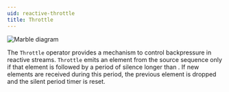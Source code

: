 ```yaml
---
uid: reactive-throttle
title: Throttle
---
```


![Marble diagram](~/images/reactive-throttle.svg)

The `Throttle` operator provides a mechanism to control backpressure in reactive streams. `Throttle` emits an element from the source sequence only if that element is followed by a period of silence longer than <xref href="Bonsai.Reactive.Throttle.DueTime"/>. If new elements are received during this period, the previous element is dropped and the silent period timer is reset.
